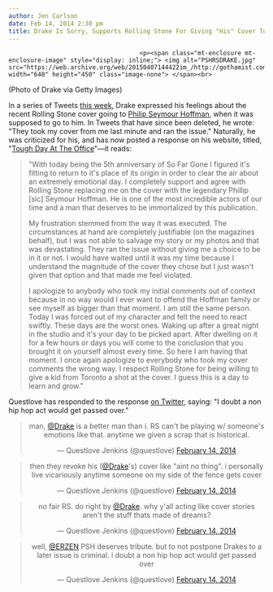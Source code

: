 ```yaml
---
author: Jen Carlson
date: Feb 14, 2014 2:30 pm
title: Drake Is Sorry, Supports Rolling Stone For Giving "His" Cover To Philip Seymour Hoffman
---
```


	
										<p><span class="mt-enclosure mt-enclosure-image" style="display: inline;"> <img alt="PSHRSDRAKE.jpg" src="https://web.archive.org/web/20150407144422im_/http://gothamist.com/attachments/arts_jen/PSHRSDRAKE.jpg" width="640" height="450" class="image-none"> </span><br>
<span class="photo_caption">(Photo of Drake via Getty Images)</span></p>

<p>In a series of Tweets <a href="https://web.archive.org/web/20150407144422/http://www.billboard.com/articles/columns/the-juice/5908212/drake-slams-rolling-stone-philip-seymour-hoffman-kanye-west">this week</a>, Drake expressed his feelings about the recent Rolling Stone cover going to <a href="https://web.archive.org/web/20150407144422/http://gothamist.com/tags/philipseymourhoffman">Philip Seymour Hoffman</a>, when it was supposed to go to him. In Tweets that have since been deleted, he wrote: &quot;They took my cover from me last minute and ran the issue.&quot; Naturally, he was criticized for his, and has now posted a response on his website, titled, &quot;<a href="https://web.archive.org/web/20150407144422/http://octobersveryown.blogspot.com.au/2014/02/tough-day-at-office.html">Tough Day At The Office</a>&quot;&#x2014;it reads:</p>

<blockquote>&quot;With today being the 5th anniversary of So Far Gone I figured it&apos;s fitting to return to it&apos;s place of its origin in order to clear the air about an extremely emotional day. I completely support and agree with Rolling Stone replacing me on the cover with the legendary Phillip [sic] Seymour Hoffman. He is one of the most incredible actors of our time and a man that deserves to be immortalized by this publication. 

<p>My frustration stemmed from the way it was executed. The circumstances at hand are completely justifiable (on the magazines behalf), but I was not able to salvage my story or my photos and that was devastating. They ran the issue without giving me a choice to be in it or not. I would have waited until it was my time because I understand the magnitude of the cover they chose but I just wasn&apos;t given that option and that made me feel violated. </p>

<p>I apologize to anybody who took my initial comments out of context because in no way would I ever want to offend the Hoffman family or see myself as bigger than that moment. I am still the same person. Today I was forced out of my character and felt the need to react swiftly. These days are the worst ones. Waking up after a great night in the studio and it&apos;s your day to be picked apart. After dwelling on it for a few hours or days you will come to the conclusion that you brought it on yourself almost every time. So here I am having that moment. I once again apologize to everybody who took my cover comments the wrong way. I respect Rolling Stone for being willing to give a kid from Toronto a shot at the cover. I guess this is a day to learn and grow.&quot;</p></blockquote><p></p>

<p>Questlove has responded to the response <a href="https://web.archive.org/web/20150407144422/https://twitter.com/questlove">on Twitter</a>, saying: &quot;I doubt a non hip hop act would get passed over.&quot;</p>

<center><blockquote class="twitter-tweet" lang="en"><p>man, <a href="https://web.archive.org/web/20150407144422/https://twitter.com/Drake">@Drake</a> is a better man than i. RS can&apos;t be playing w/ someone&apos;s emotions like that. anytime we given a scrap that is historical.</p>&#x2014; Questlove Jenkins (@questlove) <a href="https://web.archive.org/web/20150407144422/https://twitter.com/questlove/statuses/434237240315629568">February 14, 2014</a></blockquote>
<script async src="//web.archive.org/web/20150407144422js_/http://platform.twitter.com/widgets.js" charset="utf-8"></script></center>

<center><blockquote class="twitter-tweet" lang="en"><p>then they revoke his (<a href="https://web.archive.org/web/20150407144422/https://twitter.com/Drake">@Drake</a>&apos;s) cover like &quot;aint no thing&quot;. i personally live vicariously anytime someone on my side of the fence gets cover</p>&#x2014; Questlove Jenkins (@questlove) <a href="https://web.archive.org/web/20150407144422/https://twitter.com/questlove/statuses/434237909864943616">February 14, 2014</a></blockquote>
<script async src="//web.archive.org/web/20150407144422js_/http://platform.twitter.com/widgets.js" charset="utf-8"></script></center>

<center><blockquote class="twitter-tweet" lang="en"><p>no fair RS. do right by <a href="https://web.archive.org/web/20150407144422/https://twitter.com/Drake">@Drake</a>. why y&apos;all acting like cover stories aren&apos;t the stuff thats made of dreams?</p>&#x2014; Questlove Jenkins (@questlove) <a href="https://web.archive.org/web/20150407144422/https://twitter.com/questlove/statuses/434238277810274304">February 14, 2014</a></blockquote>
<script async src="//web.archive.org/web/20150407144422js_/http://platform.twitter.com/widgets.js" charset="utf-8"></script></center>

<center><blockquote class="twitter-tweet" lang="en"><p>well, <a href="https://web.archive.org/web/20150407144422/https://twitter.com/ERZEN">@ERZEN</a> PSH deserves tribute. but to not postpone Drakes to a later issue is criminal. i doubt a non hip hop act would get passed over</p>&#x2014; Questlove Jenkins (@questlove) <a href="https://web.archive.org/web/20150407144422/https://twitter.com/questlove/statuses/434240636506501120">February 14, 2014</a></blockquote>
<script async src="//web.archive.org/web/20150407144422js_/http://platform.twitter.com/widgets.js" charset="utf-8"></script></center>					
										
									
				